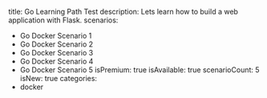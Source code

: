 title: Go Learning Path Test
description: Lets learn how to build a web application with Flask.
scenarios: 
  - Go Docker Scenario 1
  - Go Docker Scenario 2
  - Go Docker Scenario 3
  - Go Docker Scenario 4
  - Go Docker Scenario 5
isPremium: true
isAvailable: true
scenarioCount: 5
isNew: true
categories: 
  - docker
